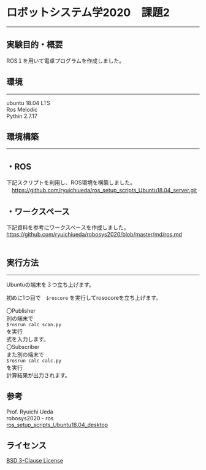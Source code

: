 # ロボットシステム学2020　課題2
___

## 実験目的・概要
ROS１を用いて電卓プログラムを作成しました。

## 環境
___
  ubuntu 18.04 LTS <br>
  Ros Melodic<br>
  Pythin 2.7.17<br>
  
## 環境構築
____
## ・ROS
  下記スクリプトを利用し、ROS環境を構築しました。<br>
  　https://github.com/ryuichiueda/ros_setup_scripts_Ubuntu18.04_server.git<br>
  
## ・ワークスペース
   下記資料を参考にワークスペースを作成しました。<br>
    https://github.com/ryuichiueda/robosys2020/blob/master/md/ros.md<br>
  　
## 実行方法
____
Ubuntuの端末を３つ立ち上げます。<br>

初めに1つ目で　`$roscore` を実行してrosocoreを立ち上げます。<br>

 〇Publisher <br>
  別の端末で<br>
  `$rosrun calc scan.py`<br>
  を実行<br>
  式を入力します。<br>
〇Subscriber<br>
  また別の端末で<br>
  `$rosrun calc calc.py`<br>
  を実行<br>
  計算結果が出力されます。<br>
  
## 参考
  Prof. Ryuichi Ueda<br>
    robosys2020 - ros <br>
    [ros_setup_scripts_Ubuntu18.04_desktop](https://github.com/ryuichiueda/ros_setup_scripts_Ubuntu18.04_server.git)
    
## ライセンス
   [BSD 3-Clause License](https://github.com/YuiTsubaki/calc/blob/main/LICENSE)
  
 
